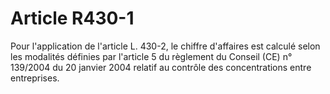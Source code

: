 # Article R430-1

Pour l'application de l'article L. 430-2, le chiffre d'affaires est calculé selon les modalités définies par l'article 5 du règlement du Conseil (CE) n° 139/2004 du 20 janvier 2004 relatif au contrôle des concentrations entre entreprises.